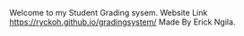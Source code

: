 Welcome to my Student Grading sysem.
Website Link https://ryckoh.github.io/gradingsystem/
Made By Erick Ngila.
